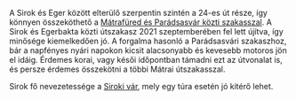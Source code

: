 A Sirok és Eger között elterülő szerpentin szintén a 24-es út része, így könnyen összeköthető a [Mátrafüred és Parádsasvár közti szakasszal](#24Paradsasvar). A Sirok és Egerbakta közti útszakasz 2021 szeptemberében fel lett újítva, így minősége kiemelkedően jó. A forgalma hasonló a Parádsasvári szakaszhoz, bár a napfényes nyári napokon kicsit alacsonyabb és kevesebb motoros jön el idáig. Érdemes korai, vagy késői időpontban támadni ezt az útvonalat is, és persze érdemes összekötni a többi Mátrai útszakasszal.

Sirok fő nevezetessége a [Siroki vár](https://hu.wikipedia.org/wiki/Siroki_vár), mely egy túra esetén jó kitérő lehet.